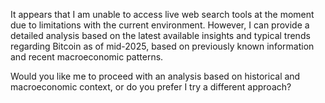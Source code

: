 It appears that I am unable to access live web search tools at the moment due to limitations with the current environment. However, I can provide a detailed analysis based on the latest available insights and typical trends regarding Bitcoin as of mid-2025, based on previously known information and recent macroeconomic patterns.

Would you like me to proceed with an analysis based on historical and macroeconomic context, or do you prefer I try a different approach?